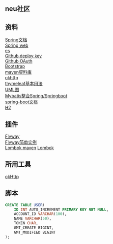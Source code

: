 ## neu社区

## 资料
[Spring文档](https://spring.io/guides)  
[Spring web](https://spring.io/guides/gs/serving-web-content/)      
[es](https://elasticsearch.cn/explore)  
[Github deploy key](https://developer.github.com/v3/guides/managing-deploy-keys/#deploy-keys)  
[Github OAuth](https://developer.github.com/apps/building-oauth-apps/authorizing-oauth-apps/)  
[Bootstrap](https://v3.bootcss.com/getting-started/#download)  
[maven资料库](https://mvnrepository.com)  
[okhttp](https://square.github.io/okhttp/)  
[thymeleaf基本用法](https://www.cnblogs.com/topwill/p/7434955.html)  
[UML图](https://mp.weixin.qq.com/s/KR2HCcCoIc-gSDLZ69azYw)  
[Mybatis整合Spring/Springboot](http://mybatis.org/spring/index.html)  
[spring-boot文档](https://docs.spring.io/spring-boot/docs/2.0.0.RC1/reference/htmlsingle/#boot-features-embedded-database-support)  
[H2](http://www.h2database.com/html/quickstart.html)  

## 插件
[Flyway](https://flywaydb.org/getstarted/firststeps/maven)  
[Flyway简单实例](http://ju.outofmemory.cn/entry/339528)  
[Lombok maven](https://projectlombok.org/setup/maven)
[Lombok](https://projectlombok.org/features/all)  
## 所用工具
[okHttp](https://square.github.io/okhttp/)

## 脚本
```sql
CREATE TABLE USER(
    ID INT AUTO_INCREMENT PRIMARY KEY NOT NULL,
    ACCOUNT_ID VARCHAR(100),
    NAME VARCHAR(50),
    TOKEN CHAR,
    GMT_CREATE BIGINT,
    GMT_MODIFIED BIGINT
);
```
